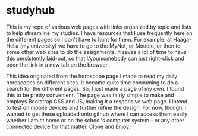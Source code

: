  
# studyhub

This is my repo of various web pages with links organized by topic and lists to help streamline my studies.  I have resources that I use frequently here on the different pages so I don't have to hunt for them.
For example, at Haaga-Helia (my university) we have to go to the MyNet, or Moodle, or then to some other web sites to do the assignments. It saves a lot of time to have this persistently laid-out, so that I/you/somebody can just right-click and open the link in a new tab on the browser.

This idea originated from the horoscope page I made to read my daily horoscopes on different sites. It became quite time consuming to do a search for the different pages. So, I just made a page of my own. 
I found this to be pretty convenient. The page was fairly simple to make and employs Bootstrap CSS and JS, making it a responsive web page. I intend to test on mobile devices and further refine the design. For now, though, I wanted to get these uploaded onto github where I can access them easily whether I am at home or on the school's computer system - or any other connected device for that matter. 
Clone and Enjoy. 
